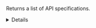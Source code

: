 Returns a list of API specifications.

<details>
<summary>Details</summary>

## Sort expressions

The following table lists the field names and directions you can use in a sort expression.

| Field               | Type        | Direction | Example                         |
|---------------------|-------------|-----------|---------------------------------|
| `id`                | `uuid`      | `asc`     | `?sort=asc(id)`                 |
|                     |             | `desc`    | `?sort=desc(id)`                |
| `name`              | `string`    | `asc`     | `?sort=asc(name)`               |
|                     |             | `desc`    | `?sort=desc(name)`              |
| `createTime`        | `date-time` | `asc`     | `?sort=asc(createTime)`         |
|                     |             | `desc`    | `?sort=desc(createTime)`        |
| `updateTime`        | `date-time` | `asc`     | `?sort=asc(updateTime)`         |
|                     |             | `desc`    | `?sort=desc(updateTime)`        |

### Default sort expression

If the `sort` parameter is omitted, the default sort expression is used:

```
?sort=desc(createTime)
```

This causes results to be sorted by `createTime` in descending order (from most recent to oldest).

## Filter expressions

The following table lists the field names and operators you can use in a filter expression.

| Field                                                         | Type                    | Operator | Example                                                                                      |
|---------------------------------------------------------------|-------------------------|----------|----------------------------------------------------------------------------------------------|
| `id`                                                          | `uuid`                  | `eq`     | `?filter=eq(id,"533d3fe3-bccc-405a-9904-4f516e892856")`                                      |
|                                                               |                         | `neq`    | `?filter=neq(id,"533d3fe3-bccc-405a-9904-4f516e892856")`                                     |
| `isArchived`                                                  | `boolean`               | `eq`     | `?filter=eq(isArchived,true)`                                                                |
|                                                               |                         | `neq`    | `?filter=neq(isArchived,false)`                                                              |
| `name`                                                        | `string`                | `eq`     | `?filter=eq(name,"Verzamelen Huisartsgegevens")`                                             |
|                                                               |                         | `neq`    | `?filter=neq(name,"Verzamelen Huisartsgegevens")`                                            |
|                                                               |                         | `has`    | `?filter=has(name,"Verzamelen")`                                                             |
|                                                               |                         | `stw`    | `?filter=stw(name,"Verzamelen")`                                                             |
|                                                               |                         | `enw`    | `?filter=enw(name,"Huisartsgegevens")`                                                       |
|                                                               |                         | `reg`    | `?filter=reg(name,"^[a-zA-Z0-9 ]+$")`                                                        |
| `organizationId`                                              | `uuid`                  | `eq`     | `?filter=eq(organizationId,"533d3fe3-bccc-405a-9904-4f516e892856")`                          |
|                                                               |                         | `neq`    | `?filter=neq(organizationId,"533d3fe3-bccc-405a-9904-4f516e892856")`                         |
| `architecturalStyle`                                          | `ApiArchitecturalStyle` | `eq`     | `?filter=eq(architecturalStyle,"REST")`                                                      |
|                                                               |                         | `neq`    | `?filter=neq(architecturalStyle,"REST")`                                                     |
| `mainVersion.lastDeclarationOfConformity.requirementsVersion` | `string`                | `eq`     | `?filter=eq(mainVersion.lastDeclarationOfConformity.requirementsVersion,"1.2.0")`            |
|                                                               |                         | `neq`    | `?filter=neq(mainVersion.lastDeclarationOfConformity.requirementsVersion,"1.2.0")`           |
|                                                               |                         | `has`    | `?filter=has(mainVersion.lastDeclarationOfConformity.requirementsVersion,"1.2")`             |
|                                                               |                         | `stw`    | `?filter=stw(mainVersion.lastDeclarationOfConformity.requirementsVersion,"1.2")`             |
|                                                               |                         | `enw`    | `?filter=enw(mainVersion.lastDeclarationOfConformity.requirementsVersion,"2.0")`             |
|                                                               |                         | `reg`    | `?filter=reg(mainVersion.lastDeclarationOfConformity.requirementsVersion,"^[a-zA-Z0-9 ]+$")` |
| `mainVersion.lastDeclarationOfConformity.rankingLevel`        | `ApiRankingLevel`       | `eq`     | `?filter=eq(mainVersion.lastDeclarationOfConformity.rankingLevel,"OPEN_API")`                |
|                                                               |                         | `neq`    | `?filter=neq(mainVersion.lastDeclarationOfConformity.rankingLevel,"OPEN_API")`               |
| `createTime`                                                  | `date-time`             | `eq`     | `?filter=eq(createTime,"2024-03-16T14:15:30.500Z")`                                          |
|                                                               |                         | `neq`    | `?filter=neq(createTime,"2024-03-16T14:15:30.500Z")`                                         |
|                                                               |                         | `gt`     | `?filter=gt(createTime,"2024-03-16T14:15:30.500Z")`                                          |
|                                                               |                         | `gte`    | `?filter=gte(createTime,"2024-03-16T14:15:30.500Z")`                                         |
|                                                               |                         | `lt`     | `?filter=lt(createTime,"2024-03-16T14:15:30.500Z")`                                          |
|                                                               |                         | `lte`    | `?filter=lte(createTime,"2024-03-16T14:15:30.500Z")`                                         |
| `updateTime`                                                  | `date-time`             | `eq`     | `?filter=eq(updateTime,"2024-03-16T14:15:30.500Z")`                                          |
|                                                               |                         | `neq`    | `?filter=neq(updateTime,"2024-03-16T14:15:30.500Z")`                                         |
|                                                               |                         | `gt`     | `?filter=gt(updateTime,"2024-03-16T14:15:30.500Z")`                                          |
|                                                               |                         | `gte`    | `?filter=gte(updateTime,"2024-03-16T14:15:30.500Z")`                                         |
|                                                               |                         | `lt`     | `?filter=lt(updateTime,"2024-03-16T14:15:30.500Z")`                                          |
|                                                               |                         | `lte`    | `?filter=lte(updateTime,"2024-03-16T14:15:30.500Z")`                                         |

</details>